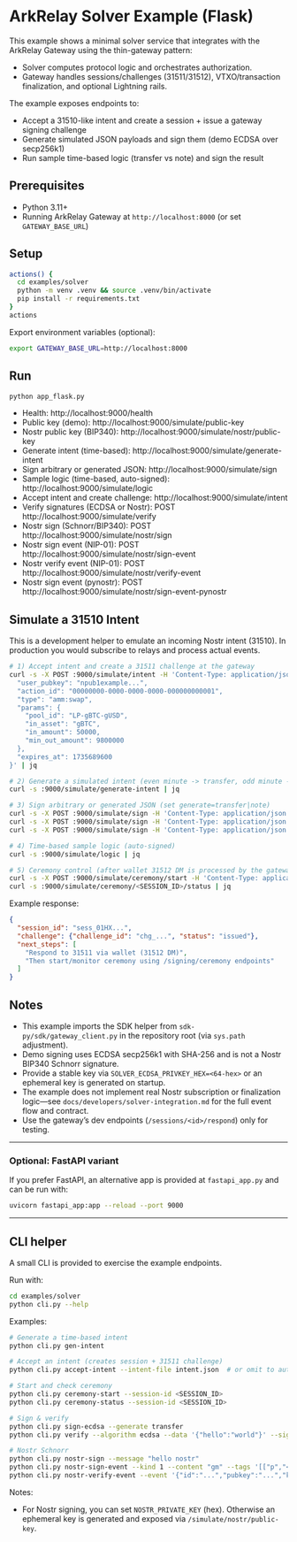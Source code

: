 # ArkRelay Solver Example (Flask)

This example shows a minimal solver service that integrates with the ArkRelay Gateway using the thin-gateway pattern:
- Solver computes protocol logic and orchestrates authorization.
- Gateway handles sessions/challenges (31511/31512), VTXO/transaction finalization, and optional Lightning rails.

The example exposes endpoints to:
- Accept a 31510-like intent and create a session + issue a gateway signing challenge
- Generate simulated JSON payloads and sign them (demo ECDSA over secp256k1)
- Run sample time-based logic (transfer vs note) and sign the result

## Prerequisites

- Python 3.11+
- Running ArkRelay Gateway at `http://localhost:8000` (or set `GATEWAY_BASE_URL`)

## Setup

```bash
actions() {
  cd examples/solver
  python -m venv .venv && source .venv/bin/activate
  pip install -r requirements.txt
}
actions
```

Export environment variables (optional):

```bash
export GATEWAY_BASE_URL=http://localhost:8000
```

## Run

```bash
python app_flask.py
```

- Health: http://localhost:9000/health
- Public key (demo): http://localhost:9000/simulate/public-key
- Nostr public key (BIP340): http://localhost:9000/simulate/nostr/public-key
- Generate intent (time-based): http://localhost:9000/simulate/generate-intent
- Sign arbitrary or generated JSON: http://localhost:9000/simulate/sign
- Sample logic (time-based, auto-signed): http://localhost:9000/simulate/logic
- Accept intent and create challenge: http://localhost:9000/simulate/intent
- Verify signatures (ECDSA or Nostr): POST http://localhost:9000/simulate/verify
- Nostr sign (Schnorr/BIP340): POST http://localhost:9000/simulate/nostr/sign
- Nostr sign event (NIP-01): POST http://localhost:9000/simulate/nostr/sign-event
- Nostr verify event (NIP-01): POST http://localhost:9000/simulate/nostr/verify-event
- Nostr sign event (pynostr): POST http://localhost:9000/simulate/nostr/sign-event-pynostr

## Simulate a 31510 Intent

This is a development helper to emulate an incoming Nostr intent (31510). In production you would subscribe to relays and process actual events.

```bash
# 1) Accept intent and create a 31511 challenge at the gateway
curl -s -X POST :9000/simulate/intent -H 'Content-Type: application/json' -d '{
  "user_pubkey": "npub1example...",
  "action_id": "00000000-0000-0000-0000-000000000001",
  "type": "amm:swap",
  "params": {
    "pool_id": "LP-gBTC-gUSD",
    "in_asset": "gBTC",
    "in_amount": 50000,
    "min_out_amount": 9800000
  },
  "expires_at": 1735689600
}' | jq

# 2) Generate a simulated intent (even minute -> transfer, odd minute -> sign_note)
curl -s :9000/simulate/generate-intent | jq

# 3) Sign arbitrary or generated JSON (set generate=transfer|note)
curl -s -X POST :9000/simulate/sign -H 'Content-Type: application/json' -d '{"generate":"transfer"}' | jq
curl -s -X POST :9000/simulate/sign -H 'Content-Type: application/json' -d '{"generate":"note"}' | jq
curl -s -X POST :9000/simulate/sign -H 'Content-Type: application/json' -d '{"data": {"hello":"world"}}' | jq

# 4) Time-based sample logic (auto-signed)
curl -s :9000/simulate/logic | jq

# 5) Ceremony control (after wallet 31512 DM is processed by the gateway)
curl -s -X POST :9000/simulate/ceremony/start -H 'Content-Type: application/json' -d '{"session_id":"<SESSION_ID>"}' | jq
curl -s :9000/simulate/ceremony/<SESSION_ID>/status | jq
```

Example response:

```json
{
  "session_id": "sess_01HX...",
  "challenge": {"challenge_id": "chg_...", "status": "issued"},
  "next_steps": [
    "Respond to 31511 via wallet (31512 DM)",
    "Then start/monitor ceremony using /signing/ceremony endpoints"
  ]
}
```

## Notes

- This example imports the SDK helper from `sdk-py/sdk/gateway_client.py` in the repository root (via `sys.path` adjustment).
- Demo signing uses ECDSA secp256k1 with SHA-256 and is not a Nostr BIP340 Schnorr signature.
- Provide a stable key via `SOLVER_ECDSA_PRIVKEY_HEX=<64-hex>` or an ephemeral key is generated on startup.
- The example does not implement real Nostr subscription or finalization logic—see `docs/developers/solver-integration.md` for the full event flow and contract.
- Use the gateway’s dev endpoints (`/sessions/<id>/respond`) only for testing.

---

### Optional: FastAPI variant

If you prefer FastAPI, an alternative app is provided at `fastapi_app.py` and can be run with:

```bash
uvicorn fastapi_app:app --reload --port 9000
```

---

## CLI helper

A small CLI is provided to exercise the example endpoints.

Run with:

```bash
cd examples/solver
python cli.py --help
```

Examples:

```bash
# Generate a time-based intent
python cli.py gen-intent

# Accept an intent (creates session + 31511 challenge)
python cli.py accept-intent --intent-file intent.json  # or omit to auto-generate

# Start and check ceremony
python cli.py ceremony-start --session-id <SESSION_ID>
python cli.py ceremony-status --session-id <SESSION_ID>

# Sign & verify
python cli.py sign-ecdsa --generate transfer
python cli.py verify --algorithm ecdsa --data '{"hello":"world"}' --signature <SIG_HEX>

# Nostr Schnorr
python cli.py nostr-sign --message "hello nostr"
python cli.py nostr-sign-event --kind 1 --content "gm" --tags '[["p","<pubkey>"]]'
python cli.py nostr-verify-event --event '{"id":"...","pubkey":"...","kind":1,"content":"gm","tags":[],"created_at":1234567890,"sig":"..."}'
```

Notes:
- For Nostr signing, you can set `NOSTR_PRIVATE_KEY` (hex). Otherwise an ephemeral key is generated and exposed via `/simulate/nostr/public-key`.
